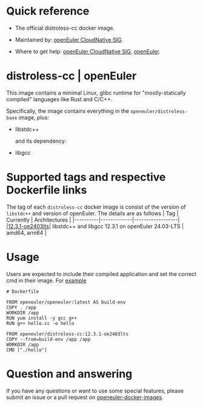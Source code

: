# Quick reference

- The official distroless-cc docker image.

- Maintained by: [openEuler CloudNative SIG](https://gitee.com/openeuler/cloudnative).

- Where to get help: [openEuler CloudNative SIG](https://gitee.com/openeuler/cloudnative), [openEuler](https://gitee.com/openeuler/community).

# distroless-cc | openEuler
This image contains a minimal Linux, glibc runtime for "mostly-statically compiled" languages like Rust and C/C++.

Specifically, the image contains everything in the `openeuler/distroless-base` image, plus:
- libstdc++

    and its dependency: 
- libgcc

# Supported tags and respective Dockerfile links
The tag of each `distroless-cc` docker image is consist of the version of `libstdc++` and version of openEuler. The details are as follows
|    Tag   |  Currently  |   Architectures  |
|----------|-------------|------------------|
|[12.3.1-oe2403lts](https://gitee.com/openeuler/openeuler-docker-images/blob/master/Distroless/distroless-cc/12.3.1/24.03-lts/Distrofile)| libstdc++ and libgcc 12.3.1 on openEuler 24.03-LTS | amd64, arm64 |

# Usage
Users are expected to include their compiled application and set the correct cmd in their image. For [example](https://gitee.com/openeuler/openeuler-docker-images/blob/master/Distroless/distroless-cc/example)
```
# Dockerfile

FROM openeuler/openeuler:latest AS build-env
COPY . /app
WORKDIR /app
RUN yum install -y gcc g++
RUN g++ hello.cc -o hello

FROM openeuler/distroless-cc:12.3.1-oe2403lts
COPY --from=build-env /app /app
WORKDIR /app
CMD ["./hello"]
```
	
# Question and answering
If you have any questions or want to use some special features, please submit an issue or a pull request on [openeuler-docker-images](https://gitee.com/openeuler/openeuler-docker-images).